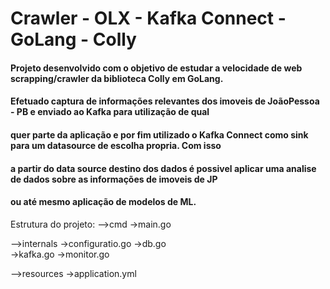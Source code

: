 # Crawler - OLX - Kafka Connect - GoLang - Colly

#### Projeto desenvolvido com o objetivo de estudar a velocidade de web scrapping/crawler da biblioteca Colly em GoLang.
#### Efetuado captura de informações relevantes dos imoveis de JoãoPessoa - PB e enviado ao Kafka para utilização de qual 
#### quer parte da aplicação e por fim utilizado o Kafka Connect como sink para um datasource de escolha propria. Com isso
#### a partir do data source destino dos dados é possivel aplicar uma analise de dados sobre as informações de imoveis de JP
#### ou até mesmo aplicação de modelos de ML.


Estrutura do projeto:
-->cmd
->main.go

-->internals
->configuratio.go
->db.go      
->kafka.go
->monitor.go

-->resources
->application.yml